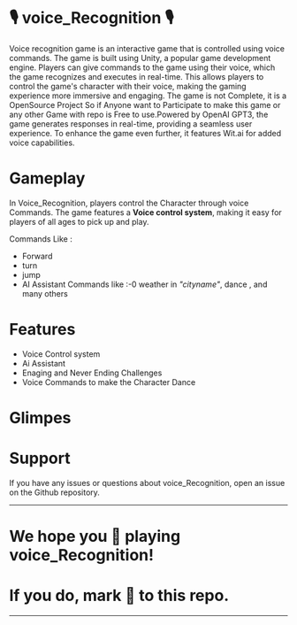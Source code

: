 # 🎙 voice_Recognition 🎙 

Voice recognition game is an interactive game that is controlled using voice commands. The game is built using Unity, a popular game development engine. Players can give commands to the game using their voice, which the game recognizes and executes in real-time. This allows players to control the game's character with their voice, making the gaming experience more immersive and engaging. The game is not Complete, it is a OpenSource Project So if Anyone want to Participate to make this game or any other Game with repo is Free to use.Powered by OpenAI GPT3, the game generates responses in real-time, providing a seamless user experience. To enhance the game even further, it features  Wit.ai for added voice capabilities.

# Gameplay

In Voice_Recognition, players control the Character through voice Commands. The game features a **Voice control system**, making it easy for players of all ages to pick up and play.

Commands Like :

- Forward
-  turn
-  jump
- AI Assistant Commands like :-0 weather in _*"cityname"*_, dance , and many others


# Features
- Voice Control system
- Ai Assistant
- Enaging and Never Ending Challenges
- Voice Commands to make the Character Dance


# Glimpes



# Support
If you have any issues or questions about voice_Recognition, open an issue on the Github repository.

***************************************************************
# We hope you 🥰 playing voice_Recognition!
# If you do, mark 🌟 to this repo.
***************************************************************

